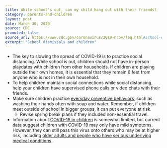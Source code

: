 ```yaml
---
title: While school's out, can my child hang out with their friends?
category: parents-and-children
layout: post
date: March 30, 2020
source: CDC
promoted: false
source_url: https://www.cdc.gov/coronavirus/2019-ncov/faq.html#school-dismissals
excerpt: "School dismissals and children"
---
```


* The key to slowing the spread of COVID-19 is to practice social distancing. While school is out, children should not have in-person playdates with children from other households. If children are playing outside their own homes, it is essential that they remain 6 feet from anyone who is not in their own household.
* To help children maintain social connections while social distancing, help your children have supervised phone calls or video chats with their friends.
* Make sure children practice [everyday preventive behaviors](https://www.cdc.gov/coronavirus/2019-ncov/prepare/prevention.html), such as washing their hands often with soap and water. Remember, if children meet outside of school in bigger groups, it can put everyone at risk.
	* Revise spring break plans if they included non-essential travel.
* Information about [COVID-19 in children](https://www.cdc.gov/coronavirus/2019-ncov/faq.html#anchor_1584387482747) is somewhat limited, but current data suggest children with COVID-19 may only have mild symptoms. However, they can still pass this virus onto others who may be at higher risk, including [older adults and people who have serious underlying medical conditions](https://www.cdc.gov/coronavirus/2019-ncov/specific-groups/people-at-higher-risk.html).